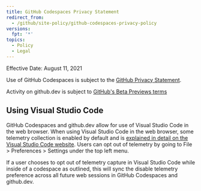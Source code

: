 ```yaml
---
title: GitHub Codespaces Privacy Statement
redirect_from:
  - /github/site-policy/github-codespaces-privacy-policy
versions:
  fpt: '*'
topics:
  - Policy
  - Legal
---
```


Effective Date: August 11, 2021

Use of GitHub Codespaces is subject to the [GitHub Privacy Statement](/github/site-policy/github-privacy-statement).

Activity on github.dev is subject to [GitHub's Beta Previews terms](/github/site-policy/github-terms-of-service#j-beta-previews)

## Using Visual Studio Code

GitHub Codespaces and github.dev allow for use of Visual Studio Code in the web browser. When using Visual Studio Code in the web browser, some telemetry collection is enabled by default and is [explained in detail on the Visual Studio Code website](https://code.visualstudio.com/docs/getstarted/telemetry). Users can opt out of telemetry by going to File > Preferences > Settings under the top left menu.

If a user chooses to opt out of telemetry capture in Visual Studio Code while inside of a codespace as outlined, this will sync the disable telemetry preference across all future web sessions in GitHub Codespaces and github.dev.
